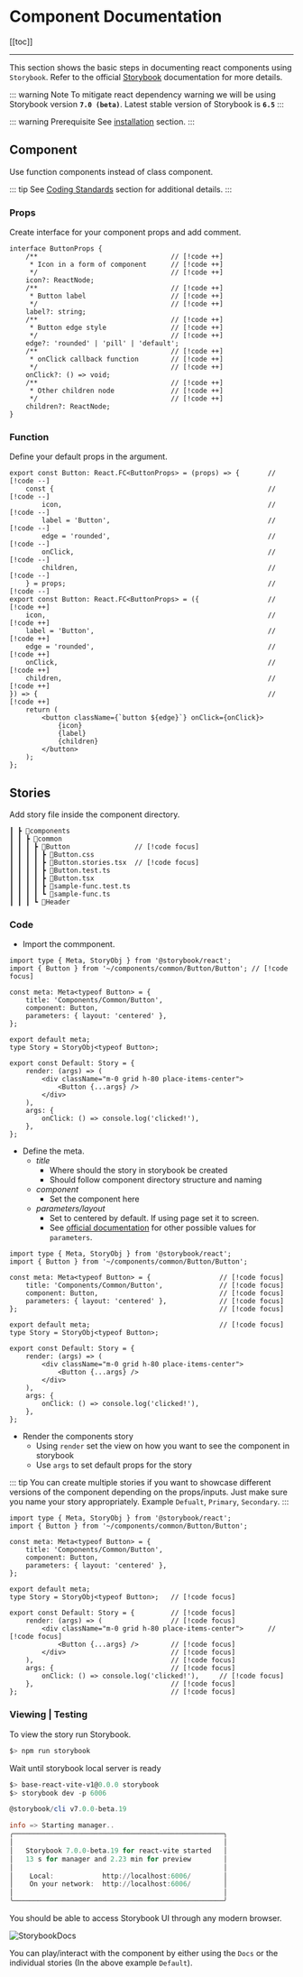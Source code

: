 # Component Documentation

[[toc]]

---

This section shows the basic steps in documenting react components using `Storybook`.
Refer to the official [Storybook](https://storybook.js.org/docs/7.0/react/get-started/introduction) documentation for more details.

::: warning Note
To mitigate react dependency warning we will be using Storybook version __`7.0 (beta)`__.
Latest stable version of Storybook is __`6.5`__
:::

::: warning Prerequisite
See [installation](/cfs/fe/ob-environment#installation) section.
:::

## Component

Use function components instead of class component.

::: tip
See [Coding Standards](/cfs/fe/guides-coding-standards) section for additional details.
:::

### Props

Create interface for your component props and add comment.

```ts:line-numbers
interface ButtonProps {
    /**                                 // [!code ++]
     * Icon in a form of component      // [!code ++]
     */                                 // [!code ++]
    icon?: ReactNode;
    /**                                 // [!code ++]
     * Button label                     // [!code ++]
     */                                 // [!code ++]
    label?: string;
    /**                                 // [!code ++]
     * Button edge style                // [!code ++]
     */                                 // [!code ++]
    edge?: 'rounded' | 'pill' | 'default';
    /**                                 // [!code ++]
     * onClick callback function        // [!code ++]
     */                                 // [!code ++]
    onClick?: () => void;
    /**                                 // [!code ++]
     * Other children node              // [!code ++]
     */                                 // [!code ++]
    children?: ReactNode;
}
```

### Function

Define your default props in the argument.

```ts:line-numbers
export const Button: React.FC<ButtonProps> = (props) => {       // [!code --]
    const {                                                     // [!code --]
        icon,                                                   // [!code --]
        label = 'Button',                                       // [!code --]
        edge = 'rounded',                                       // [!code --]
        onClick,                                                // [!code --]
        children,                                               // [!code --]
    } = props;                                                  // [!code --]
export const Button: React.FC<ButtonProps> = ({                 // [!code ++]
    icon,                                                       // [!code ++]
    label = 'Button',                                           // [!code ++]
    edge = 'rounded',                                           // [!code ++]
    onClick,                                                    // [!code ++]
    children,                                                   // [!code ++]
}) => {                                                         // [!code ++]
    return (
        <button className={`button ${edge}`} onClick={onClick}>
            {icon}
            {label}
            {children}
        </button>
    );
};
```

## Stories

Add story file inside the component directory.

```
┃ ┣ 📂components
┃ ┃ ┣ 📂common
┃ ┃ ┃ ┣ 📂Button                // [!code focus]
┃ ┃ ┃ ┃ ┣ 📜Button.css
┃ ┃ ┃ ┃ ┣ 📜Button.stories.tsx  // [!code focus]
┃ ┃ ┃ ┃ ┣ 📜Button.test.ts
┃ ┃ ┃ ┃ ┣ 📜Button.tsx
┃ ┃ ┃ ┃ ┣ 📜sample-func.test.ts
┃ ┃ ┃ ┃ ┗ 📜sample-func.ts
┃ ┃ ┃ ┗ 📂Header
```

### Code

- Import the commponent.

```ts:line-numbers
import type { Meta, StoryObj } from '@storybook/react';
import { Button } from '~/components/common/Button/Button'; // [!code focus]

const meta: Meta<typeof Button> = {
    title: 'Components/Common/Button',
    component: Button,
    parameters: { layout: 'centered' },
};

export default meta;
type Story = StoryObj<typeof Button>;

export const Default: Story = {
    render: (args) => (
        <div className="m-0 grid h-80 place-items-center">
            <Button {...args} />
        </div>
    ),
    args: {
        onClick: () => console.log('clicked!'),
    },
};
```

- Define the meta.
    - _title_
        - Where should the story in storybook be created
        - Should follow component directory structure and naming
    - _component_
        - Set the component here
    - _parameters/layout_
        - Set to centered by default. If using page set it to screen.
        - See [official documentation](https://storybook.js.org/docs/react/writing-stories/parameters#gatsby-focus-wrapper) for other possible values for `parameters`.

```ts:line-numbers
import type { Meta, StoryObj } from '@storybook/react';
import { Button } from '~/components/common/Button/Button';

const meta: Meta<typeof Button> = {                 // [!code focus]
    title: 'Components/Common/Button',              // [!code focus]
    component: Button,                              // [!code focus]
    parameters: { layout: 'centered' },             // [!code focus]
};                                                  // [!code focus]

export default meta;                                // [!code focus]
type Story = StoryObj<typeof Button>;

export const Default: Story = {
    render: (args) => (
        <div className="m-0 grid h-80 place-items-center">
            <Button {...args} />
        </div>
    ),
    args: {
        onClick: () => console.log('clicked!'),
    },
};
```

- Render the components story
    - Using `render` set the view on how you want to see the component in storybook
    - Use `args` to set default props for the story

::: tip
You can create multiple stories if you want to showcase different versions of the component depending on the props/inputs.
Just make sure you name your story appropriately. Example `Defualt`, `Primary`, `Secondary`.
:::

```ts:line-numbers
import type { Meta, StoryObj } from '@storybook/react';
import { Button } from '~/components/common/Button/Button';

const meta: Meta<typeof Button> = {
    title: 'Components/Common/Button',
    component: Button,
    parameters: { layout: 'centered' },
};

export default meta;
type Story = StoryObj<typeof Button>;   // [!code focus]

export const Default: Story = {         // [!code focus]
    render: (args) => (                 // [!code focus]
        <div className="m-0 grid h-80 place-items-center">      // [!code focus]
            <Button {...args} />        // [!code focus]
        </div>                          // [!code focus]
    ),                                  // [!code focus]
    args: {                             // [!code focus]
        onClick: () => console.log('clicked!'),     // [!code focus]
    },                                  // [!code focus]
};                                      // [!code focus]
```

### Viewing | Testing

To view the story run Storybook.

```powershell
$> npm run storybook
```

Wait until storybook local server is ready

```powershell
$> base-react-vite-v1@0.0.0 storybook
$> storybook dev -p 6006

@storybook/cli v7.0.0-beta.19

info => Starting manager..
╭────────────────────────────────────────────────────╮
│                                                    │
│   Storybook 7.0.0-beta.19 for react-vite started   │
│   13 s for manager and 2.23 min for preview        │
│                                                    │
│    Local:            http://localhost:6006/        │
│    On your network:  http://localhost:6006/        │
│                                                    │
╰────────────────────────────────────────────────────╯
```

You should be able to access Storybook UI through any modern browser.

![StorybookDocs](/images/storybook1.jpg)

You can play/interact with the component by either using the `Docs` or the individual stories (In the above example `Default`).